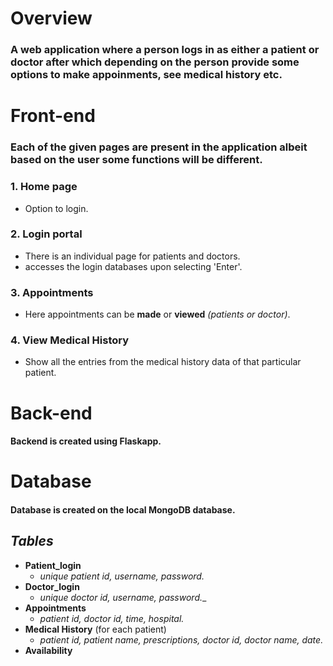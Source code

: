 # **Overview**
### A web application where a person logs in as either a patient or doctor after which depending on the person provide some options to make appoinments, see medical history etc.



# **Front-end**
### Each of the given pages are present in the application albeit based on the user some functions will be different.
### 1. Home page
- Option to login.

### 2. Login portal
- There is an individual page for patients and doctors.
- accesses the login databases upon selecting 'Enter'.

### 3. Appointments
- Here appointments can be **made** or **viewed** _(patients or doctor)_.

### 4. View Medical History
-  Show all the entries from the medical history data of that particular patient.


# **Back-end**
####  ​Backend is created using Flaskapp.

# **Database**

#### Database is created on the local MongoDB database.                                                               

 ## _Tables_
- **Patient_login**   
   - _unique patient id, username, password._
- **Doctor_login**
   - _unique doctor id, username, password.__
- **Appointments**
   - _patient id, doctor id, time, hospital._
- **Medical History** (for each patient)
   - _patient id, patient name, prescriptions, doctor id, doctor name, date._
- **Availability**


